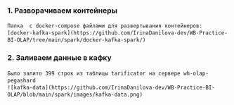 ### 1. Разворачиваем контейнеры 
    Папка  с docker-compose файлами для развертывания контейнеров: [docker-kafka-spark](https://github.com/IrinaDanilova-dev/WB-Practice-BI-OLAP/tree/main/spark/docker-kafka-spark/)

### 2. Заливаем данные в кафку
    Было залито 399 строк из таблицы tarificator на сервере wh-olap-pegashard 
    ![kafka-data](https://github.com/IrinaDanilova-dev/WB-Practice-BI-OLAP/blob/main/spark/images/kafka-data.png)
    